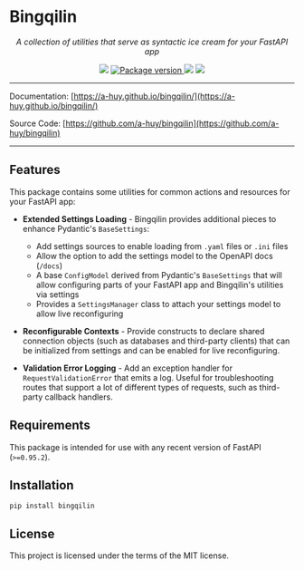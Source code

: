 # Bingqilin
<p align="center">
    <em>A collection of utilities that serve as syntactic ice cream for your FastAPI app</em>
</p>
<p align="center">
<img src="https://img.shields.io/github/last-commit/a-huy/bingqilin.svg">
<a href="https://pypi.org/project/bingqilin" target="_blank">
    <img src="https://badge.fury.io/py/bingqilin.svg" alt="Package version">
</a>
<img src="https://img.shields.io/pypi/pyversions/bingqilin.svg">
<img src="https://img.shields.io/github/license/a-huy/bingqilin.svg">
</p>

---

Documentation: [https://a-huy.github.io/bingqilin/](https://a-huy.github.io/bingqilin/)

Source Code: [https://github.com/a-huy/bingqilin](https://github.com/a-huy/bingqilin)

---

## Features

This package contains some utilities for common actions and resources for your FastAPI app:

* **Extended Settings Loading** - Bingqilin provides additional pieces to enhance Pydantic's `BaseSettings`:
    * Add settings sources to enable loading from `.yaml` files or `.ini` files
    * Allow the option to add the settings model to the OpenAPI docs (`/docs`)
    * A base `ConfigModel` derived from Pydantic's `BaseSettings` that will allow configuring parts of your FastAPI app and Bingqilin's utilities via settings 
    * Provides a `SettingsManager` class to attach your settings model to allow live reconfiguring

* **Reconfigurable Contexts** - Provide constructs to declare shared connection objects (such as databases and third-party clients) that can be initialized from settings and can be enabled for live reconfiguring.

* **Validation Error Logging** - Add an exception handler for `RequestValidationError` that emits a log. 
    Useful for troubleshooting routes that support a lot of different types of requests, such as 
    third-party callback handlers.

## Requirements

This package is intended for use with any recent version of FastAPI (`>=0.95.2`).

## Installation

    pip install bingqilin

## License
This project is licensed under the terms of the MIT license.
